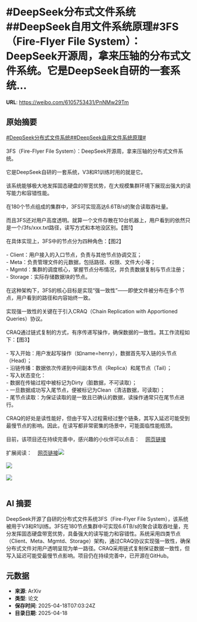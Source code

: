 # #DeepSeek分布式文件系统##DeepSeek自用文件系统原理#3FS（Fire-Flyer File System）：DeepSeek开源周，拿来压轴的分布式文件系统。它是DeepSeek自研的一套系统...

**URL**: https://weibo.com/6105753431/PnNMw29Tm

## 原始摘要

<a href="https://m.weibo.cn/search?containerid=231522type%3D1%26t%3D10%26q%3D%23DeepSeek%E5%88%86%E5%B8%83%E5%BC%8F%E6%96%87%E4%BB%B6%E7%B3%BB%E7%BB%9F%23&amp;extparam=%23DeepSeek%E5%88%86%E5%B8%83%E5%BC%8F%E6%96%87%E4%BB%B6%E7%B3%BB%E7%BB%9F%23" data-hide=""><span class="surl-text">#DeepSeek分布式文件系统#</span></a><a href="https://m.weibo.cn/search?containerid=231522type%3D1%26t%3D10%26q%3D%23DeepSeek%E8%87%AA%E7%94%A8%E6%96%87%E4%BB%B6%E7%B3%BB%E7%BB%9F%E5%8E%9F%E7%90%86%23&amp;extparam=%23DeepSeek%E8%87%AA%E7%94%A8%E6%96%87%E4%BB%B6%E7%B3%BB%E7%BB%9F%E5%8E%9F%E7%90%86%23" data-hide=""><span class="surl-text">#DeepSeek自用文件系统原理#</span></a><br><br>3FS（Fire-Flyer File System）：DeepSeek开源周，拿来压轴的分布式文件系统。<br><br>它是DeepSeek自研的一套系统，V3和R1训练时用的就是它。<br><br>该系统能够极大地发挥固态硬盘的带宽优势，在大规模集群环境下展现出强大的读写能力和容错性能。<br><br>在180个节点组成的集群中，3FS可实现高达6.6TB/s的聚合读取吞吐量。<br><br>而且3FS还对用户高度透明。就算一个文件存散在10台机器上，用户看到的依然只是一个/3fs/xxx.txt路径，读写方式和本地没区别。【图1】<br><br>在具体实现上，3FS中的节点分为四种角色：【图2】<br><br>- Client：用户接入的入口节点，负责与其他节点协调交互；<br>- Meta：负责管理文件的元数据，包括路径、权限、文件大小等；<br>- Mgmtd：集群的调度核心，掌握节点分布情况，并负责数据复制与节点注册；<br>- Storage：实际存储数据块的节点。<br><br>在这种架构下，3FS的核心目标是实现“强一致性”——即使文件被分布在多个节点，用户看到的路径和内容始终一致。<br><br>实现强一致性的关键在于引入CRAQ（Chain Replication with Apportioned Queries）协议。<br><br>CRAQ通过链式复制的方式，有序传递写操作，确保数据的一致性。其工作流程如下：【图3】<br><br>- 写入开始：用户发起写操作（如name=henry），数据首先写入链的头节点（Head）；<br>- 沿链传播：数据依次传递到中间副本节点（Replica）和尾节点（Tail）；<br>- 写入状态变化：<br>  - 数据在传输过程中被标记为Dirty（脏数据，不可读取）；<br>  - 一旦数据成功写入尾节点，便被标记为Clean（清洁数据，可读取）；<br>- 尾节点读取：为保证读取的是一致且已确认的数据，读操作通常只在尾节点进行。<br><br>CRAQ的好处是读性能好，但由于写入过程需经过整个链条，其写入延迟可能受到最慢节点的影响。因此，在读写都非常密集的场景中，可能面临性能瓶颈。<br><br>目前，该项目还在持续完善中，感兴趣的小伙伴可以点击：<a href="https://weibo.cn/sinaurl?u=https%3A%2F%2Fgithub.com%2Fdeepseek-ai%2F3FS" data-hide=""><span class="url-icon"><img style="width: 1rem;height: 1rem" src="https://h5.sinaimg.cn/upload/2015/09/25/3/timeline_card_small_web_default.png" referrerpolicy="no-referrer"></span><span class="surl-text">网页链接</span></a><br><br>扩展阅读：<a href="https://weibo.cn/sinaurl?u=https%3A%2F%2Fmaknee.github.io%2Fblog%2F2025%2F3FS-Performance-Journal-1%2F" data-hide=""><span class="url-icon"><img style="width: 1rem;height: 1rem" src="https://h5.sinaimg.cn/upload/2015/09/25/3/timeline_card_small_web_default.png" referrerpolicy="no-referrer"></span><span class="surl-text">网页链接</span></a><img style="" src="https://tvax4.sinaimg.cn/large/006Fd7o3gy1i0kr9izvb9j31zv0dqtmh.jpg" referrerpolicy="no-referrer"><br><br><img style="" src="https://tvax4.sinaimg.cn/large/006Fd7o3gy1i0kr9k5pa5j30mr0e5wjj.jpg" referrerpolicy="no-referrer"><br><br><img style="" src="https://tvax4.sinaimg.cn/large/006Fd7o3gy1i0kr9lvmq0j30gf08u0v2.jpg" referrerpolicy="no-referrer"><br><br>

## AI 摘要

DeepSeek开源了自研的分布式文件系统3FS（Fire-Flyer File System），该系统被用于V3和R1训练。3FS在180节点集群中可实现6.6TB/s的聚合读取吞吐量，充分发挥固态硬盘带宽优势，具备强大的读写能力和容错性。系统采用四类节点（Client、Meta、Mgmtd、Storage）架构，通过CRAQ协议实现强一致性，确保分布式文件对用户透明呈现为单一路径。CRAQ采用链式复制保证数据一致性，但写入延迟可能受最慢节点影响。项目仍在持续完善中，已开源在GitHub。

## 元数据

- **来源**: ArXiv
- **类型**: 论文
- **保存时间**: 2025-04-18T07:03:24Z
- **目录日期**: 2025-04-18

